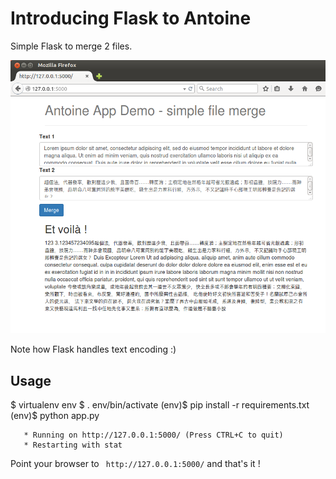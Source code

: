 # Introducing Flask to Antoine

Simple Flask to merge 2 files.

![](static/antoine_app_demo.png)

Note how Flask handles text encoding :)


## Usage

   $ virtualenv env
   $ . env/bin/activate
   (env)$ pip install -r requirements.txt
   (env)$ python app.py

       * Running on http://127.0.0.1:5000/ (Press CTRL+C to quit)
       * Restarting with stat

Point your browser to `` http://127.0.0.1:5000/`` and that's it !

